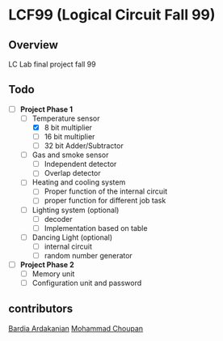 # LCF99 (Logical Circuit Fall 99)

## Overview
LC Lab final project fall 99

## Todo
- [ ] **Project Phase 1**
    - [ ] Temperature sensor
        - [x] 8 bit multiplier
        - [ ] 16 bit multiplier
        - [ ] 32 bit Adder/Subtractor
    - [ ] Gas and smoke sensor
        - [ ] Independent detector
        - [ ] Overlap detector
    - [ ] Heating and cooling system
        - [ ] Proper function of the internal circuit
        - [ ] proper function for different job task
    - [ ] Lighting system (optional)
        - [ ] decoder
        - [ ] Implementation based on table  
    - [ ] Dancing Light (optional)
        - [ ] internal circuit
        - [ ] random number generator
- [ ] **Project Phase 2**
    - [ ] Memory unit
    - [ ] Configuration unit and password

## contributors
[Bardia Ardakanian](https://github.com/bardia-ardakanian)
[Mohammad Choupan](https://github.com/mohamadch91)